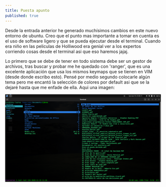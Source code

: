 ```yaml
---
title: Puesta apunto
published: true
---
```


Desde la entrada anterior he generado muchísimos cambios en este nuevo entorno de ubuntu. Creo que el punto mas importante a tomar en cuenta es el uso de software ligero y que se pueda ejecutar desde el terminal. Cuando era niño en las peliculas de Holliwood era genial ver a los expertos corriendo cosas desde el terminal asi que eso haremos jajaj.

Lo primero que se debe de tener en todo sistema debe ser un gestor de archivos, tras buscar y probar me he quedado con 'ranger', que es una excelente aplicación que usa los mismos keymaps que se tienen en VIM (desde donde escribo esto). Pensé por medio segundo colocarle algún tema pero me encantó la selección de colores por default asi que se la dejaré hasta que me enfade de ella. Aqui una imagen:

![Imagen de ranger](/images/screenshot_range_20221114.jpg)





```
